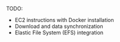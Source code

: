 TODO:
- EC2 instructions with Docker installation
- Download and data synchronization
- Elastic File System (EFS) integration